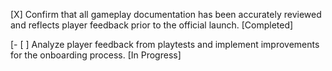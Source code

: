 [X] Confirm that all gameplay documentation has been accurately reviewed and reflects player feedback prior to the official launch. [Completed]

[- [ ] Analyze player feedback from playtests and implement improvements for the onboarding process. [In Progress]